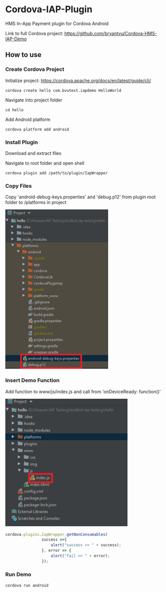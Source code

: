 # Cordova-IAP-Plugin
HMS In-App Payment plugin for Cordova Android

Link to full Cordova project:
https://github.com/bryantvu/Cordova-HMS-IAP-Demo

## How to use

### Create Cordova Project
Initialize project: https://cordova.apache.org/docs/en/latest/guide/cli/
```shell
cordova create hello com.bvutest.iapdemo HelloWorld
```
Navigate into project folder
```shell
cd hello
```

Add Android platform
```shell
cordova platform add android
```

### Install Plugin
Download and extract files

Navigate to root folder and open shell
```shell
cordova plugin add /path/to/plugin/IapWrapper
```

### Copy Files
Copy 'android-debug-keys.properties' and 'debug.p12' from plugin root folder to /platforms in project

<img src="images/keystore.png" height="500"/>

### Insert Demo Function
Add function to www/js/index.js and call from 'onDeviceReady: function()'

<img src="images/index.png" height="400"/>

```javascript
cordova.plugins.IapWrapper.getNonConsumables(
                success =>{
                    alert("success >> " + success);
                }, error => {
                    alert("fail >> " + error);
                });
```

### Run Demo
```shell
cordova run android
```
